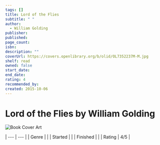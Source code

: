 ```yaml
---
tags: []
title: Lord of the Flies
subtitle: " "
author:
  - William Golding
publisher: 
published: 
page_count: 
isbn: 
description: ""
coverUrl: https://covers.openlibrary.org/b/olid/OL7352237M-M.jpg
shelf: read
owned: false
start_date: 
end_date: 
rating: 4
recommended_by: 
created: 2015-10-06
---
```


# Lord of the Flies by William Golding

![Book Cover Art](https://covers.openlibrary.org/b/olid/OL7352237M-M.jpg)


| --- | --- |
| Genre |  |
| Started |  |
| Finished |  |
| Rating | 4/5 |


